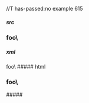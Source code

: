 //T has-passed:no
example 615
##### src
### foo\
##### xml
<?xml version="1.0" encoding="UTF-8"?>
<!DOCTYPE document SYSTEM "CommonMark.dtd">
<document xmlns="http://commonmark.org/xml/1.0">
  <heading level="3">
    <text>foo\</text>
  </heading>
</document>
##### html
<h3>foo\</h3>
#####
